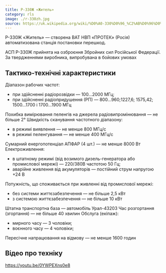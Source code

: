 ```yaml
---
title: Р-330Ж «Житель»
category: rls
image: ./r-330zh.jpg
source: https://uk.wikipedia.org/wiki/%D0%A0-330%D0%96_%C2%AB%D0%96%D0%B8%D1%82%D0%B5%D0%BB%D1%8C%C2%BB
---
```


Р-330Ж «Житель» — створена ВАТ НВП «ПРОТЕК» (Росія) автоматизована станція постановки перешкод.

АСП Р-330Ж прийнята на озброєння Збройних сил Російської Федерації. За твердженнями виробника, випробувана в бойових умовах

## Тактико-технічні характеристики

Діапазон рабочих частот:

-   при здійсненні радіорозвідки — 100…2000 МГц;
-   при здійсненні радіопридушення (РП) — 800…960;1227,6; 1575,42; 1500…1700 і 1700…1900 МГц

Похибка вимірювання пеленгів на джерела радіовипромінювання — не більше 2°
Швидкість сканування частотного діапазону:

-   в режимі виявлення — не менше 800 МГц/с
-   в режимі пеленгування — не менше 400 МГц/с

Сумарний енергопотенціал АПФАР (4 шт.) — не менше 8000 Вт
Електроживлення:

-   в штатному режимі (від возимого дизель-генератора або промислової мережі) — 220/380В частотою 50 Гц;
-   аварійне живлення від акумуляторів — постійний струм напругою +24 В

Потужність, що споживається при живленні від промислової мережі:

-   без системи життєзабезпечення — не більше 2,5 кВт
-   з системою життєзабезпечення — не більше 10 кВт

Штатна транспортна база — автомобіль Урал-43203
Час розгортання (згортання) — не більше 40 хвилин
Обслуга (екіпаж):

-   мирного часу — 3 чоловіки;
-   воєнного часу — 4 чоловіки;

Пересічне напрацювання на відмову — не менше 1600 годин

## Відео про техніку

https://youtu.be/0YWPEXns0e8